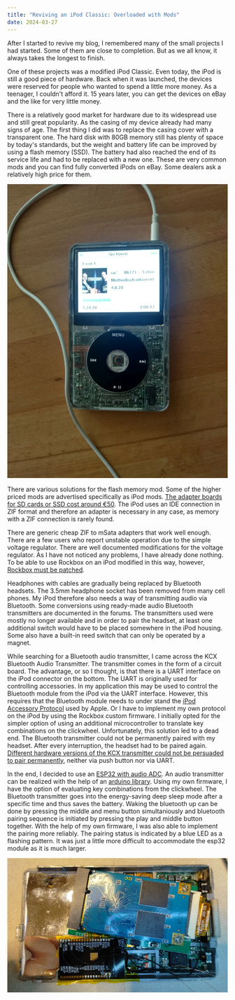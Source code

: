 ```yaml
---
title: "Reviving an iPod Classic: Overloaded with Mods"
date: 2024-03-27
---
```


After I started to revive my blog, I remembered many of the small projects I had started. Some of them are close to completion. But as we all know, it always takes the longest to finish.

One of these projects was a modified iPod Classic. Even today, the iPod is still a good piece of hardware. Back when it was launched, the devices were reserved for people who wanted to spend a little more money. As a teenager, I couldn't afford it. 15 years later, you can get the devices on eBay and the like for very little money.

There is a relatively good market for hardware due to its widespread use and still great popularity. As the casing of my device already had many signs of age. The first thing I did was to replace the casing cover with a transparent one. The hard disk with 80GB memory still has plenty of space by today's standards, but the weight and battery life can be improved by using a flash memory (SSD). The battery had also reached the end of its service life and had to be replaced with a new one. These are very common mods and you can find fully converted iPods on eBay. Some dealers ask a relatively high price for them.

![iPod](/assets/2024-03-27/iPod1.jpg)

There are various solutions for the flash memory mod. Some of the higher priced mods are advertised specifically as iPod mods. [The adapter boards for SD cards or SSD cost around €50](https://www.iflash.xyz/). The iPod uses an IDE connection in ZIF format and therefore an adapter is necessary in any case, as memory with a ZIF connection is rarely found.

There are generic cheap ZIF to mSata adapters that work well enough. There are a few users who report unstable operation due to the simple voltage regulator. There are well documented modifications for the voltage regulator. As I have not noticed any problems, I have already done nothing. To be able to use Rockbox on an iPod modified in this way, however, [Rockbox must be patched](https://agarmash.com/posts/ipod-classic-ssd/).

Headphones with cables are gradually being replaced by Bluetooth headsets. The 3.5mm headphone socket has been removed from many cell phones. My iPod therefore also needs a way of transmitting audio via Bluetooth. Some conversions using ready-made audio Bluetooth transmitters are documented in the forums. The transmitters used were mostly no longer available and in order to pair the headset, at least one additional switch would have to be placed somewhere in the iPod housing. Some also have a built-in reed switch that can only be operated by a magnet.

While searching for a Bluetooth audio transmitter, I came across the KCX Bluetooth Audio Transmitter. The transmitter comes in the form of a circuit board. The advantage, or so I thought, is that there is a UART interface on the iPod connector on the bottom. The UART is originally used for controlling accessories. In my application this may be used to control the Bluetooth module from the iPod via the UART interface. However, this requires that the Bluetooth module needs to under stand the [iPod Accessory Protocol](http://www.ipodlinux.org/Apple_Accessory_Protocol/) used by Apple. Or I have to implement my own protocol on the iPod by using the Rockbox custom firmware. I initially opted for the simpler option of using an additional microcontroller to translate key combinations on the clickwheel. Unfortunately, this solution led to a dead end. The Bluetooth transmitter could not be permanently paired with my headset. After every interruption, the headset had to be paired again. [Different hardware versions of the KCX transmitter could not be persuaded to pair permanently](https://github.com/Mark-MDO47/BluetoothAudioTransmitter_KCX_BT_EMITTER/issues/9), neither via push button nor via UART.

In the end, I decided to use an [ESP32 with audio ADC](https://docs.ai-thinker.com/en/esp32-a1s). An audio transmitter can be realized with the help of an [arduino library](https://github.com/pschatzmann/ESP32-A2DP). Using my own firmware, I have the option of evaluating key combinations from the clickwheel. The Bluetooth transmitter goes into the energy-saving deep sleep mode after a specific time and thus saves the battery. Waking the bluetooth up can be done by pressing the middle and menu button simultaniously and bluetooth pairing sequence is initiated by pressing the play and middle button together. With the help of my own firmware, I was also able to implement the pairing more reliably. The pairing status is indicated by a blue LED as a flashing pattern. It was just a little more difficult to accommodate the esp32 module as it is much larger.

![iPod](/assets/2024-03-27/iPod2.jpg)